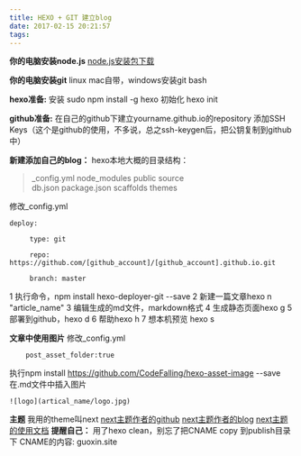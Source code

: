 ```yaml
---
title: HEXO + GIT 建立blog
date: 2017-02-15 20:21:57
tags:
---
```

**你的电脑安装node.js**
[node.js安装包下载](https://nodejs.org/)

**你的电脑安装git**
linux mac自带，windows安装git bash

**hexo准备:**
  安装		sudo npm install -g hexo
  初始化	hexo init

**github准备:**
  在自己的github下建立yourname.github.io的repository
  添加SSH Keys（这个是github的使用，不多说，总之ssh-keygen后，把公钥复制到github中）

**新建添加自己的blog：**
  hexo本地大概的目录结构：
  
>  _config.yml    node_modules    public      source  
   db.json        package.json    scaffolds  themes
 
  修改_config.yml
```
deploy:

     type: git

     repo: https://github.com/[github_account]/[github_account].github.io.git

     branch: master
```
  1 执行命令，npm install hexo-deployer-git --save
  2 新建一篇文章hexo n "article_name"
  3 编辑生成的md文件，markdown格式
  4 生成静态页面hexo g
  5 部署到github，hexo d
  6 帮助hexo h
  7 想本机预览 hexo s

**文章中使用图片**
  修改_config.yml 
``` 
    post_asset_folder:true
```
  执行npm install https://github.com/CodeFalling/hexo-asset-image --save
  在.md文件中插入图片  
```
![logo](artical_name/logo.jpg)
```

**主题**
  我用的theme叫next
  [next主题作者的github](https://github.com/iissnan/hexo-theme-next)
  [next主题作者的blog](http://notes.iissnan.com/)
  [next主题的使用文档](http://theme-next.iissnan.com/)
**提醒自己：**
  用了hexo clean，别忘了把CNAME copy 到publish目录下
  CNAME的内容:
  guoxin.site
